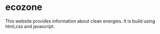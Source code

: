 # ecozone
This website provides information about clean energies. It is build using html,css and javascript.
